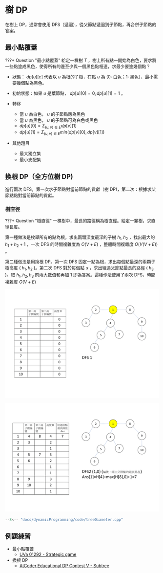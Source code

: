 # 樹 DP

在樹上 DP，通常會使用 DFS（遞迴），從父節點遞迴到子節點，再合併子節點的答案。

## 最小點覆蓋

???+ Question "最小點覆蓋"
    給定一棵樹 $T$ ，樹上所有點一開始為白色，要求將一些點塗成黑色，使得所有的邊至少與一個黑色點相連，求最少要塗幾個點？

- 狀態： $dp[u][c]$ 代表以 $u$ 為根的子樹，在點 $u$ 為 (0: 白色；1: 黑色），最小需要幾個點為黑色。

- 初始狀態：如果 $u$ 是葉節點， $dp[u][0]=0,dp[u][1]=1$ 。

-   轉移
    - 當 $u$ 為白色， $u$ 的子節點應為黑色
    - 當 $u$ 為黑色， $u$ 的子節點可為白色或黑色
    -  $dp[u][0]=\Sigma_{(u,v)\in E}dp[v][1]$ 
    -  $dp[u][1]=\Sigma_{(u,v)\in E}min(dp[v][0],dp[v][1])$ 

-   其他題目
    - 最大獨立集
    - 最小支配集

## 換根 DP（全方位樹 DP)

進行兩次 DFS，第一次求子節點對當前節點的貢獻（樹 DP)，第二次：根據求父節點點對當前節點的貢獻。

### 樹直徑

???+ Question "樹直徑"
    一棵樹中，最長的路徑稱為樹直徑。給定一顆樹，求直徑長度。

第一種做法是枚舉所有的點為根，求出兩顆深度最深的子樹 $h_1,h_2$ ，找出最大的 $h_1+h_2+1$ ，一次 DFS 的時間複雜度為 $O(V+E)$ ，整體時間複雜度 $O(V(V+E))$ 。

第二種做法是用換根 DP。第一次 DFS 固定一點為根，求出每個點最深的兩顆子樹高度 ( $h_1,h_2$ )。第二次 DFS 對於每個點 $u$ ，求出經過父節點最長的路徑 ( $h_3$ )。取 $h_1,h_2,h_3$ 前兩大數值和再加 $1$ 即為答案。這種作法使用了兩次 DFS，時間複雜度 $O(V+E)$ 

![](images/treeDiameter1.gif)

![](images/treeDiameter2.gif)

```cpp
--8<-- "docs/dynamicProgramming/code/treeDiameter.cpp"
```

## 例題練習

-   最小點覆蓋
    -  [UVa 01292 - Strategic game](http://uva.onlinejudge.org/external/12/1292.pdf) 
-   換根 DP
    -  [AtCoder Educational DP Contest V - Subtree](https://atcoder.jp/contests/dp/tasks/dp_v) 
